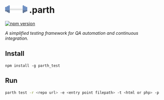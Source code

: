 
# <img src="./logo/parth_long.png" height="25"/> .parth

[![npm version](https://badge.fury.io/js/parth_test.svg)](https://badge.fury.io/js/parth_test)

_A simplified testing framework for QA automation and continuous integration._

## Install

```
npm install -g parth_test
```

## Run

```bash
parth test -r <repo url> -e <entry point filepath> -t <html or php> -p <parth filepath>
```